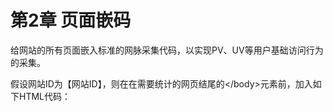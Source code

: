 # 第2章 页面嵌码

给网站的所有页面嵌入标准的网脉采集代码，以实现PV、UV等用户基础访问行为的采集。

假设网站ID为【网站ID】，则在在需要统计的网页结尾的&lt;/body&gt;元素前，加入如下HTML代码：

